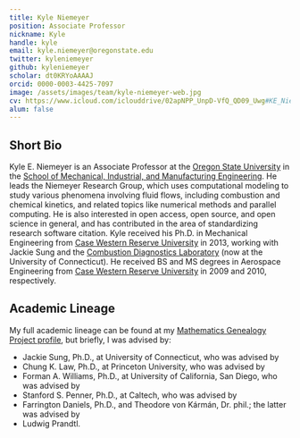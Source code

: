 ```yaml
---
title: Kyle Niemeyer
position: Associate Professor
nickname: Kyle
handle: kyle
email: kyle.niemeyer@oregonstate.edu
twitter: kyleniemeyer
github: kyleniemeyer
scholar: dt0KRYoAAAAJ
orcid: 0000-0003-4425-7097
image: /assets/images/team/kyle-niemeyer-web.jpg
cv: https://www.icloud.com/iclouddrive/02apNPP_UnpD-VfQ_QD09_Uwg#KE_Niemeyer_CV
alum: false
---
```


## Short Bio
Kyle E. Niemeyer is an Associate Professor at the [Oregon State University] in the [School of Mechanical, Industrial, and Manufacturing Engineering]. He leads the Niemeyer Research Group, which uses computational modeling to study various phenomena involving fluid flows, including combustion and chemical kinetics, and related topics like numerical methods and parallel computing. He is also interested in open access, open source, and open science in general, and has contributed in the area of standardizing research software citation. Kyle received his Ph.D. in Mechanical Engineering from [Case Western Reserve University] in 2013, working with Jackie Sung and the [Combustion Diagnostics Laboratory] (now at the University of Connecticut). He received BS and MS degrees in Aerospace Engineering from [Case Western Reserve University] in 2009 and 2010, respectively.

## Academic Lineage

My full academic lineage can be found at my [Mathematics Genealogy Project profile](http://www.genealogy.ams.org/id.php?id=180371), but briefly, I was advised by:

 - Jackie Sung, Ph.D., at University of Connecticut, who was advised by
 - Chung K. Law, Ph.D., at Princeton University, who was advised by
 - Forman A. Williams, Ph.D., at University of California, San Diego, who was advised by
 - Stanford S. Penner, Ph.D., at Caltech, who was advised by
 - Farrington Daniels, Ph.D., and Theodore von Kármán, Dr. phil.; the latter was advised by
 - Ludwig Prandtl.

[Oregon State University]: http://oregonstate.edu/
[School of Mechanical, Industrial, and Manufacturing Engineering]: http://mime.oregonstate.edu
[Case Western Reserve University]: https://case.edu
[Combustion Diagnostics Laboratory]: http://combdiaglab.engr.uconn.edu
